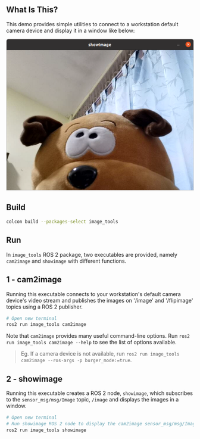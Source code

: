 ## **What Is This?**

This demo provides simple utilities to connect to a workstation default camera device and display it in a window like below:

![](img/result.png)

## **Build**

```bash
colcon build --packages-select image_tools
```

## **Run**

In `image_tools` ROS 2 package, two executables are provided, namely `cam2image` and `showimage` with different functions.

## **1 - cam2image**
Running this executable connects to your workstation's default camera device's video stream and publishes the images on '/image' and '/flipimage' topics using a ROS 2 publisher.

```bash
# Open new terminal
ros2 run image_tools cam2image
```

Note that `cam2image` provides many useful command-line options. Run `ros2 run image_tools cam2image --help` to see the list of options available.
>
> Eg. If a camera device is not available, run `ros2 run image_tools cam2image --ros-args -p burger_mode:=true`.

## **2 - showimage**
Running this executable creates a ROS 2 node, `showimage`, which subscribes to the `sensor_msg/msg/Image` topic, `/image` and displays the images in a window.

```bash
# Open new terminal
# Run showimage ROS 2 node to display the cam2image sensor_msg/msg/Image messages.
ros2 run image_tools showimage
```
